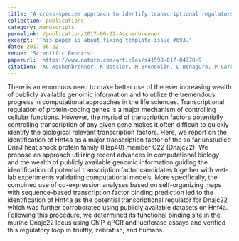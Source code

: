 ```yaml
---
title: "A cross-species approach to identify transcriptional regulators exemplified for Dnajc22 and Hnf4a"
collection: publications
category: manuscripts
permalink: /publication/2017-06-22-Aschenbrenner
excerpt: 'This paper is about fixing template issue #693.'
date: 2017-06-22
venue: 'Scientific Reports'
paperurl: 'https://www.nature.com/articles/s41598-017-04370-9'
citation: 'AC Aschenbrenner, K Bassler, M Brondolin, L Bonaguro, P Carrera, K Klee, T Ulas, JL Schultze, M Hoch. (2017). &quot;huva: A cross-species approach to identify transcriptional regulators exemplified for Dnajc22 and Hnf4a&quot; <i>Scientific Reports</i>. 7(1).'
---
```


There is an enormous need to make better use of the ever increasing wealth of publicly available genomic information and to utilize the tremendous progress in computational approaches in the life sciences. Transcriptional regulation of protein-coding genes is a major mechanism of controlling cellular functions. However, the myriad of transcription factors potentially controlling transcription of any given gene makes it often difficult to quickly identify the biological relevant transcription factors. Here, we report on the identification of Hnf4a as a major transcription factor of the so far unstudied DnaJ heat shock protein family (Hsp40) member C22 (Dnajc22). We propose an approach utilizing recent advances in computational biology and the wealth of publicly available genomic information guiding the identification of potential transcription factor candidates together with wet-lab experiments validating computational models. More specifically, the combined use of co-expression analyses based on self-organizing maps with sequence-based transcription factor binding prediction led to the identification of Hnf4a as the potential transcriptional regulator for Dnajc22 which was further corroborated using publicly available datasets on Hnf4a. Following this procedure, we determined its functional binding site in the murine Dnajc22 locus using ChIP-qPCR and luciferase assays and verified this regulatory loop in fruitfly, zebrafish, and humans.